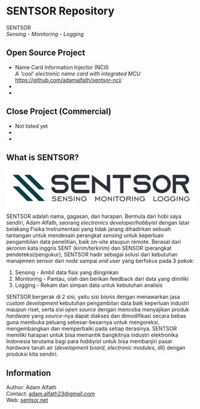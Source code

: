 # SENTSOR Repository
SENTSOR  
*Sensing - Monitoring - Logging*  

## Open Source Project
- Name Card Information Injector (NCII)  
  *A 'cool' electronic name card with integrated MCU*  
  https://github.com/adamalfath/sentsor-ncii
- 
-

## Close Project (Commercial)
- Not listed yet
-
-

## What is SENTSOR?
<img src="https://github.com/adamalfath/sentsor/blob/master/media/sentsor-full.png" width="600">  

SENTSOR adalah nama, gagasan, dan harapan. Bermula dari hobi saya sendiri, Adam Alfath, seorang *electronics developer/hobbyist* dengan latar belakang Fisika Instrumentasi yang tidak jarang dihadirkan sebuah tantangan untuk mendesain perangkat *sensing* untuk keperluan pengambilan data penelitian, baik on-site ataupun remote. Berasal dari akronim kata inggris SENT (kirim/terkirim) dan SENSOR (perangkat pendeteksi/pengukur), SENTSOR hadir sebagai solusi dari kebutuhan manajemen sensor dari *node* sampai *end user* yang berfokus pada 3 pokok:
1. Sensing - Ambil data fisis yang diinginkan
2. Monitoring - Pantau, olah dan berikan feedback dari data yang dimiliki
3. Logging - Rekam dan simpan data untuk kebutuhan analisis  

SENTSOR bergerak di 2 sisi, yaitu sisi bisnis dengan menawarkan jasa *custom development* kebutuhan pengambilan data baik keperluan industri maupun riset, serta sisi *open source* dengan mencoba menyajikan produk *hardware* yang *source*-nya dapat diakses dan dimodifikasi secara bebas guna membuka peluang sebesar-besarnya untuk mengoreksi, mengembangkan dan memperbaiki pada setiap iterasinya. SENTSOR memiliki harapan untuk bisa memantik bangkitnya industri elektronika Indonesia terutama bagi para *hobbyist* untuk bisa membanjiri pasar *hardware* tanah air (*development board*, *electronic modules*, dll) dengan produksi kita sendiri.

## Information
Author: Adam Alfath  
Contact: adam.alfath23@gmail.com  
Web: [sentsor.net](http://www.sentsor.net)
